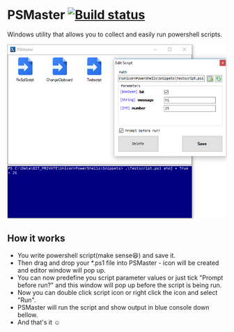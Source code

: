 # PSMaster [![Build status](https://ci.appveyor.com/api/projects/status/v2qi22fydl1eht7a/branch/master?svg=true)](https://ci.appveyor.com/project/TomasBouda/psmaster/branch/master)
Windows utility that allows you to collect and easily run powershell scripts.

<img src="https://github.com/TomasBouda/PSMaster/blob/master/images/psmaster.PNG?raw=true" height="400">

## How it works
* You write powershell script(make sense:satisfied:) and save it.
* Then drag and drop your *.ps1 file into PSMaster - icon will be created and editor window will pop up.
* You can now predefine you script parameter values or just tick "Prompt before run?" and this window will pop up before the script is being run.
* Now you can double click script icon or right click the icon and select "Run".
* PSMaster will run the script and show output in blue console down bellow. 
* And that's it :relaxed:

